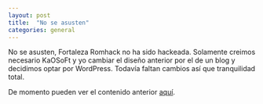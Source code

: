 ```yaml
---
layout: post
title:  "No se asusten"
categories: general
---
```

No se asusten, Fortaleza Romhack no ha sido hackeada.
Solamente creimos necesario KaOSoFt y yo cambiar el
diseño anterior por el de un blog y decidimos optar
por WordPress. Todavía faltan cambios así que tranquilidad total.

De momento pueden ver el contenido anterior [aquí](/archivo/).

